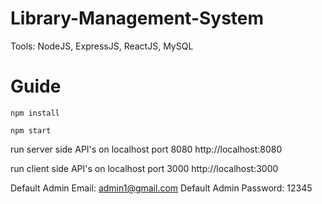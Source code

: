 # Library-Management-System

Tools: NodeJS, ExpressJS, ReactJS, MySQL

# Guide
<pre><code>npm install</code></pre>
<pre><code>npm start</code></pre>
run server side API's on localhost port 8080
http://localhost:8080

run client side API's on localhost port 3000
http://localhost:3000

Default Admin Email: admin1@gmail.com
Default Admin Password: 12345
